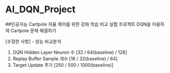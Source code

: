 # AI_DQN_Project
##인공지능 Cartpole 자율 제어를 위한 강화 학습 비교 실험 프로젝트
DQN을 이용하여 Cartpole 문제 해결하기

[수정한 사항] - 성능 비교분석
1. DQN Hidden Layer Neuron 수 [32 / 64(baseline) / 128]
2. Replay Buffer Sample 개수 [16 / 32(baseline) / 64]
3. Target Update 주기 [250 / 500 / 1000(baseline)]
